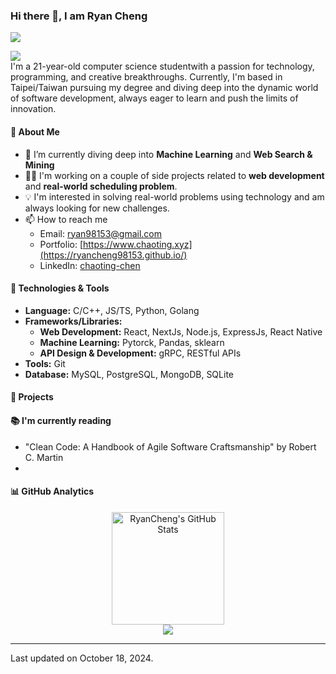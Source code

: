 ### Hi there 👋, I am Ryan Cheng

<p align="left">
 <img src="https://readme-typing-svg.herokuapp.com/?lines=Welcome+to+my+GitHub+Profile!&center=true&width=360&height=30" />
</p>

![](https://komarev.com/ghpvc/?username=ryancheng98153) <br />
I'm a 21-year-old computer science studentwith a passion for technology, programming, and creative breakthroughs. Currently, I'm based in Taipei/Taiwan pursuing my degree and diving deep into the dynamic world of software development, always eager to learn and push the limits of innovation.

#### 📘 About Me

- 🌱 I’m currently diving deep into **Machine Learning** and **Web Search & Mining**
- 👨‍💻 I'm working on a couple of side projects related to **web development** and **real-world scheduling problem**.
- 💡 I'm interested in solving real-world problems using technology and am always looking for new challenges.
- 📫 How to reach me
  - Email: [ryan98153@gmail.com](mailto:ryan98153@gmail.com)
  - Portfolio: [https://www.chaoting.xyz](https://ryancheng98153.github.io/)
  - LinkedIn: [chaoting-chen](https://www.linkedin.com/in/chaoting-chen)

#### 🔧 Technologies & Tools

- **Language:** C/C++, JS/TS, Python, Golang
- **Frameworks/Libraries:**
  - **Web Development:** React, NextJs, Node.js, ExpressJs, React Native
  - **Machine Learning:** Pytorck, Pandas, sklearn
  - **API Design & Development:** gRPC, RESTful APIs
- **Tools:** Git
- **Database:** MySQL, PostgreSQL, MongoDB, SQLite

#### 🌟 Projects

#### 📚 I'm currently reading

- "Clean Code: A Handbook of Agile Software Craftsmanship" by Robert C. Martin
- 
#### 📊 GitHub Analytics

<p align="center">
  <a href="https://github.com/ryancheng98153/">
    <img height="180em" src="https://github-readme-stats.vercel.app/api?username=ryancheng98153&show_icons=true&theme=palenight" alt="RyanCheng's GitHub Stats" />
  </a>
  <br />
  <!-- 
  <a href="https://github.com/ryancheng98153/">
    <img src="https://github-readme-streak-stats.herokuapp.com/?user=ryancheng98153&theme=material_palenight" alt="RyanCheng's streak" />
  </a>
  <br />
  -->
  <a href="https://github.com/ryancheng98153/">
    <img src="https://github-readme-streak-stats.herokuapp.com/?user=ryancheng98153&theme=material-palenight"/>
  </a>
</p>

---

Last updated on October 18, 2024.
